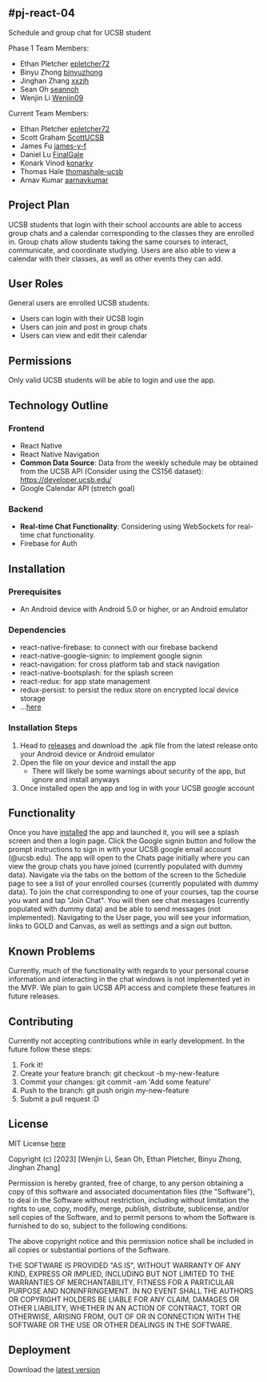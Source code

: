 #pj-react-04 
-----
Schedule and group chat for UCSB student

Phase 1 Team Members: 
* Ethan Pletcher
  [epletcher72](<https://github.com/epletcher72>)
* Binyu Zhong 
  [binyuzhong](<https://github.com/binyuzhong>)
* Jinghan Zhang
  [xxzjh](<https://github.com/xxzjh>)
* Sean Oh
  [seannoh](<https://github.com/seannoh>)
* Wenjin Li
  [Wenjin09](<https://github.com/Wenjin09>)

Current Team Members: 
* Ethan Pletcher
  [epletcher72](<https://github.com/epletcher72>)
* Scott Graham
  [ScottUCSB](<https://github.com/ScottUCSB>)
* James Fu
  [james-y-f](<https://github.com/james-y-f>)
* Daniel Lu
  [FinalGale](<https://github.com/FinalGale>)
* Konark Vinod
  [konarkv](<https://github.com/konarkv>)
* Thomas Hale
  [thomashale-ucsb](<https://github.com/thomashale-ucsb>)
* Arnav Kumar
  [aarnavkumar](<https://github.com/aarnavkumar>)


## Project Plan

UCSB students that login with their school accounts are able to access group chats and a calendar corresponding to the classes they are enrolled in. Group chats allow students taking the same courses to interact, communicate, and coordinate studying. Users are also able to view a calendar with their classes, as well as other events they can add.

## User Roles

General users are enrolled UCSB students:
- Users can login with their UCSB login
- Users can join and post in group chats
- Users can view and edit their calendar

## Permissions

Only valid UCSB students will be able to login and use the app.

## Technology Outline

### Frontend
- React Native
- React Native Navigation
- **Common Data Source**: Data from the weekly schedule may be obtained from the UCSB API (Consider using the CS156 dataset): https://developer.ucsb.edu/
- Google Calendar API (stretch goal)


### Backend
- **Real-time Chat Functionality**: Considering using WebSockets for real-time chat functionality.
- Firebase for Auth

## Installation
### Prerequisites
- An Android device with Android 5.0 or higher, or an Android emulator

### Dependencies
- react-native-firebase: to connect with our firebase backend
- react-native-google-signin: to implement google signin
- react-navigation: for cross platform tab and stack navigation
- react-native-bootsplash: for the splash screen
- react-redux: for app state management
- redux-persist: to persist the redux store on encrypted local device storage
- ...[here](/blob/main/package.json) 

### Installation Steps
1. Head to [releases](/releases) and download the .apk file from the latest release onto your Android device or Android emulator
2. Open the file on your device and install the app
   - There will likely be some warnings about security of the app, but ignore and install anyways
3. Once installed open the app and log in with your UCSB google account

## Functionality
Once you have [installed](/blob/main/README.md#installation) the app and launched it, you will see a splash screen and then a login page. Click the Google signin button and follow the prompt instructions to sign in with your UCSB google email account (@ucsb.edu). The app will open to the Chats page initially where you can view the group chats you have joined (currently populated with dummy data). Navigate via the tabs on the bottom of the screen to the Schedule page to see a list of your enrolled courses (currently populated with dummy data). To join the chat corresponding to one of your courses, tap the course you want and tap "Join Chat". You will then see chat messages (currently populated with dummy data) and be able to send messages (not implemented). Navigating to the User page, you will see your information, links to GOLD and Canvas, as well as settings and a sign out button. 

## Known Problems
Currently, much of the functionality with regards to your personal course information and interacting in the chat windows is not implemented yet in the MVP. We plan to gain UCSB API access and complete these features in future releases.

## Contributing
Currently not accepting contributions while in early development. In the future follow these steps:
1. Fork it!
2. Create your feature branch: git checkout -b my-new-feature
3. Commit your changes: git commit -am 'Add some feature'
4. Push to the branch: git push origin my-new-feature
5. Submit a pull request :D


## License
MIT License [here](/blob/main/LICENSE.md)


Copyright (c) [2023] [Wenjin Li, Sean Oh, Ethan Pletcher, Binyu Zhong, Jinghan Zhang]

Permission is hereby granted, free of charge, to any person obtaining a copy
of this software and associated documentation files (the "Software"), to deal
in the Software without restriction, including without limitation the rights
to use, copy, modify, merge, publish, distribute, sublicense, and/or sell
copies of the Software, and to permit persons to whom the Software is
furnished to do so, subject to the following conditions:

The above copyright notice and this permission notice shall be included in all
copies or substantial portions of the Software.

THE SOFTWARE IS PROVIDED "AS IS", WITHOUT WARRANTY OF ANY KIND, EXPRESS OR
IMPLIED, INCLUDING BUT NOT LIMITED TO THE WARRANTIES OF MERCHANTABILITY,
FITNESS FOR A PARTICULAR PURPOSE AND NONINFRINGEMENT. IN NO EVENT SHALL THE
AUTHORS OR COPYRIGHT HOLDERS BE LIABLE FOR ANY CLAIM, DAMAGES OR OTHER
LIABILITY, WHETHER IN AN ACTION OF CONTRACT, TORT OR OTHERWISE, ARISING FROM,
OUT OF OR IN CONNECTION WITH THE SOFTWARE OR THE USE OR OTHER DEALINGS IN THE
SOFTWARE.

## Deployment
Download the [latest version](https://github.com/ucsb-cs184-f23/pj-react-04/releases/tag/v2.0.0)

